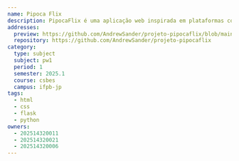 ```yaml
---
name: Pipoca Flix
description: PipocaFlix é uma aplicação web inspirada em plataformas como Letterboxd e IMDb, criada como um projeto de estudo para a disciplina de Programação para Web 1. O objetivo é oferecer um espaço onde os usuários podem interagir com um vasto catálogo de filmes e séries, registrar suas opiniões e acompanhar o que estão assistindo.
addresses:
  preview: https://github.com/AndrewSander/projeto-pipocaflix/blob/main/app/static/preview.png?raw=true
  repository: https://github.com/AndrewSander/projeto-pipocaflix
category:
  type: subject
  subject: pw1
  period: 1
  semester: 2025.1
  course: csbes
  campus: ifpb-jp
tags:
  - html
  - css
  - flask
  - python
owners:
  - 202514320011
  - 202514320021
  - 202514320006
---
```

